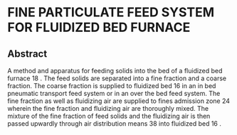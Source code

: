 # FINE PARTICULATE FEED SYSTEM FOR FLUIDIZED BED FURNACE

## Abstract
A method and apparatus for feeding solids into the bed of a fluidized bed furnace 18 . The feed solids are separated into a fine fraction and a coarse fraction. The coarse fraction is supplied to fluidized bed 16 in an in bed pneumatic transport feed system or in an over the bed feed system. The fine fraction as well as fluidizing air are supplied to fines admission zone 24 wherein the fine fraction and fluidizing air are thoroughly mixed. The mixture of the fine fraction of feed solids and the fluidizing air is then passed upwardly through air distribution means 38 into fluidized bed 16 .